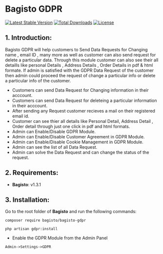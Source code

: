 # Bagisto GDPR

[![Latest Stable Version](https://poser.pugx.org/bagisto/bagisto-gdpr/v)](//packagist.org/packages/bagisto/bagisto-gdpr)
[![Total Downloads](https://poser.pugx.org/bagisto/bagisto-gdpr/downloads)](//packagist.org/packages/bagisto/bagisto-gdpr)
[![License](https://poser.pugx.org/bagisto/bagisto-gdpr/license)](https://github.com/bagisto/bagisto-gdpr/blob/master/LICENSE)

## 1. Introduction:

Bagisto GDPR will help customers to Send Data Requests for Changing name , email ID , many more as well as customer can also send request for delete a particular data. Through this module customer can also see their all detaills like personal Details , Address Details , Order Details in pdf & html formate. If admin is satisfied with the GDPR Data Request of the customer then admin could proceed the request of change a particular info or delete a  particular info of the customer.

* Customers can send Data Request for Changing information in their acccount.
* Customers can send Data Request for deleteing a particular information in their acccount.
* After sending any Request customer recieves a mail on their registered email id.
* Customer can see thier all details like Personal Detail, Address Detail , Order detail through just one click in pdf and html formats.
* Admin can Enable/Disable GDPR Module.
* Admin can Enable/Disable Customer Agreement in GDPR Module.
* Admin can Enable/Disable Cookie Management in GDPR Module.
* Admin can see the list of all Data Request.
* Admin can solve the Data Request and can change the status of the request.


## 2. Requirements:

* **Bagisto**: v1.3.1

## 3. Installation:

Go to the root folder of **Bagisto** and run the following commands:

```
composer require bagisto/bagisto-gdpr
```

```
php artisan gdpr:install
```

* Enable the GDPR Module from the Admin Panel
 
```
Admin->Settings->GDPR
```
